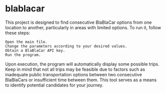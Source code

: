 # blablacar
This project is designed to find consecutive BlaBlaCar options from one location to another, particularly in areas with limited options. To run it, follow these steps:

    Open the main file.
    Change the parameters according to your desired values.
    Obtain a BlaBlaCar API key.
    Run the program.

Upon execution, the program will automatically display some possible trips. Keep in mind that not all trips may be feasible due to factors such as inadequate public transportation options between two consecutive BlaBlaCars or insufficient time between them. This tool serves as a means to identify potential candidates for your journey.
